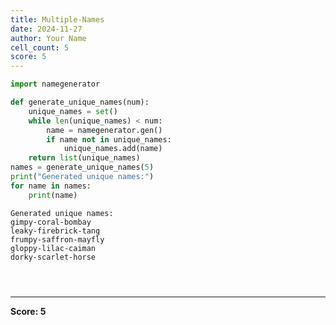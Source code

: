 ```yaml
---
title: Multiple-Names
date: 2024-11-27
author: Your Name
cell_count: 5
score: 5
---
```


```python
import namegenerator


```


```python
def generate_unique_names(num):
    unique_names = set()
    while len(unique_names) < num:
        name = namegenerator.gen()
        if name not in unique_names:
            unique_names.add(name)
    return list(unique_names)
names = generate_unique_names(5)
print("Generated unique names:")
for name in names:
    print(name)

```

    Generated unique names:
    gimpy-coral-bombay
    leaky-firebrick-tang
    frumpy-saffron-mayfly
    gloppy-lilac-caiman
    dorky-scarlet-horse



```python

```


```python

```


```python

```


---
**Score: 5**
